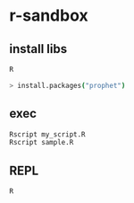 # r-sandbox

## install libs

```bash
R

> install.packages("prophet")
```

## exec

```bash
Rscript my_script.R
Rscript sample.R
```

## REPL

```bash
R
```
